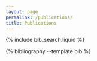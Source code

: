 ```yaml
---
layout: page
permalink: /publications/
title: Publications
---
```


<!-- _pages/publications.md -->

<!-- Bibsearch Feature -->

{% include bib_search.liquid %}
<div class="publications">



{% bibliography --template bib %}

</div>

<!-- Fix: Only show one "Working Manuscripts" heading per year -->
<script>
  document.addEventListener("DOMContentLoaded", function () {
    const shownYears = new Set();
    document.querySelectorAll('.working-header').forEach(el => {
      const year = el.getAttribute('data-year');
      if (shownYears.has(year)) {
        el.style.display = 'none';
      } else {
        shownYears.add(year);
      }
    });
  });
</script>
